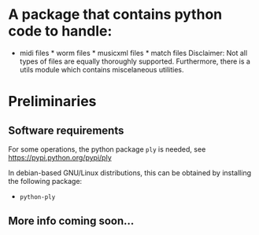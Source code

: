 # A package that contains python code to handle:
* midi files * worm files * musicxml files * match files
Disclaimer: Not all types of files are equally thoroughly supported. Furthermore, there is a utils module which contains miscelaneous utilities. 

# Preliminaries

## Software requirements


For some operations, the python package `ply` is needed, see https://pypi.python.org/pypi/ply

In debian-based GNU/Linux distributions, this can be obtained by installing the following package:

* `python-ply`


## More info coming soon...